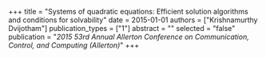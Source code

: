 +++
title = "Systems of quadratic equations: Efficient solution algorithms and conditions for solvability"
date = 2015-01-01
authors = ["Krishnamurthy Dvijotham"]
publication_types = ["1"]
abstract = ""
selected = "false"
publication = "*2015 53rd Annual Allerton Conference on Communication, Control, and Computing (Allerton)*"
+++

